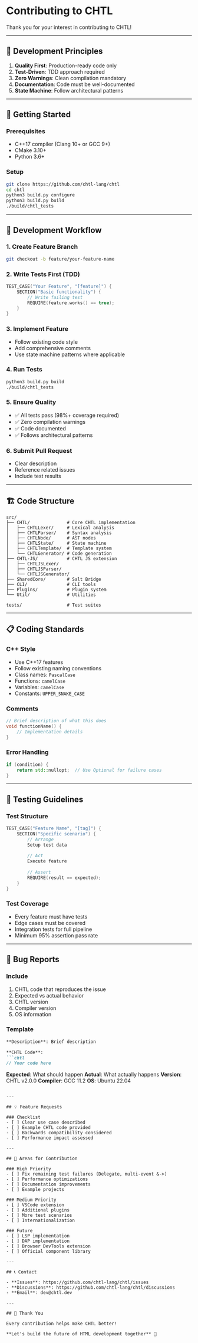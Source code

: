 # Contributing to CHTL

Thank you for your interest in contributing to CHTL!

---

## 🎯 Development Principles

1. **Quality First**: Production-ready code only
2. **Test-Driven**: TDD approach required
3. **Zero Warnings**: Clean compilation mandatory  
4. **Documentation**: Code must be well-documented
5. **State Machine**: Follow architectural patterns

---

## 🔧 Getting Started

### Prerequisites
- C++17 compiler (Clang 10+ or GCC 9+)
- CMake 3.10+
- Python 3.6+

### Setup
```bash
git clone https://github.com/chtl-lang/chtl
cd chtl
python3 build.py configure
python3 build.py build
./build/chtl_tests
```

---

## 📝 Development Workflow

### 1. Create Feature Branch
```bash
git checkout -b feature/your-feature-name
```

### 2. Write Tests First (TDD)
```cpp
TEST_CASE("Your Feature", "[feature]") {
    SECTION("Basic functionality") {
        // Write failing test
        REQUIRE(feature.works() == true);
    }
}
```

### 3. Implement Feature
- Follow existing code style
- Add comprehensive comments
- Use state machine patterns where applicable

### 4. Run Tests
```bash
python3 build.py build
./build/chtl_tests
```

### 5. Ensure Quality
- ✅ All tests pass (98%+ coverage required)
- ✅ Zero compilation warnings
- ✅ Code documented
- ✅ Follows architectural patterns

### 6. Submit Pull Request
- Clear description
- Reference related issues
- Include test results

---

## 🏗️ Code Structure

```
src/
├── CHTL/              # Core CHTL implementation
│   ├── CHTLLexer/     # Lexical analysis
│   ├── CHTLParser/    # Syntax analysis  
│   ├── CHTLNode/      # AST nodes
│   ├── CHTLState/     # State machine
│   ├── CHTLTemplate/  # Template system
│   └── CHTLGenerator/ # Code generation
├── CHTL-JS/           # CHTL JS extension
│   ├── CHTLJSLexer/
│   ├── CHTLJSParser/
│   └── CHTLJSGenerator/
├── SharedCore/        # Salt Bridge
├── CLI/               # CLI tools
├── Plugins/           # Plugin system
└── Util/              # Utilities

tests/                 # Test suites
```

---

## 📋 Coding Standards

### C++ Style
- Use C++17 features
- Follow existing naming conventions
- Class names: `PascalCase`
- Functions: `camelCase`
- Variables: `camelCase`
- Constants: `UPPER_SNAKE_CASE`

### Comments
```cpp
// Brief description of what this does
void functionName() {
    // Implementation details
}
```

### Error Handling
```cpp
if (condition) {
    return std::nullopt;  // Use Optional for failure cases
}
```

---

## 🧪 Testing Guidelines

### Test Structure
```cpp
TEST_CASE("Feature Name", "[tag]") {
    SECTION("Specific scenario") {
        // Arrange
        Setup test data
        
        // Act
        Execute feature
        
        // Assert
        REQUIRE(result == expected);
    }
}
```

### Test Coverage
- Every feature must have tests
- Edge cases must be covered
- Integration tests for full pipeline
- Minimum 95% assertion pass rate

---

## 🐛 Bug Reports

### Include
1. CHTL code that reproduces the issue
2. Expected vs actual behavior
3. CHTL version
4. Compiler version
5. OS information

### Template
```markdown
**Description**: Brief description

**CHTL Code**:
```chtl
// Your code here
```

**Expected**: What should happen
**Actual**: What actually happens
**Version**: CHTL v2.0.0
**Compiler**: GCC 11.2
**OS**: Ubuntu 22.04
```

---

## 💡 Feature Requests

### Checklist
- [ ] Clear use case described
- [ ] Example CHTL code provided
- [ ] Backwards compatibility considered
- [ ] Performance impact assessed

---

## 🎨 Areas for Contribution

### High Priority
- [ ] Fix remaining test failures (Delegate, multi-event &->)
- [ ] Performance optimizations
- [ ] Documentation improvements
- [ ] Example projects

### Medium Priority
- [ ] VSCode extension
- [ ] Additional plugins
- [ ] More test scenarios
- [ ] Internationalization

### Future
- [ ] LSP implementation
- [ ] DAP implementation
- [ ] Browser DevTools extension
- [ ] Official component library

---

## 📞 Contact

- **Issues**: https://github.com/chtl-lang/chtl/issues
- **Discussions**: https://github.com/chtl-lang/chtl/discussions
- **Email**: dev@chtl.dev

---

## 🙏 Thank You

Every contribution helps make CHTL better!

**Let's build the future of HTML development together** 🚀
